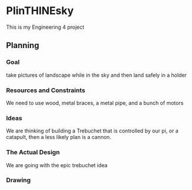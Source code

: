 # PIinTHINEsky
This is my Engineering 4 project
## Planning
### Goal
take pictures of landscape while in the sky and then land safely in a holder 
### Resources and Constraints
We need to use wood, metal braces, a metal pipe, and a bunch of motors
### Ideas
We are thinking of building a Trebuchet that is controlled by our pi, or a catapult, then a less likely plan is a cannon.
### The Actual Design
We are going with the epic trebuchet idea
### Drawing

